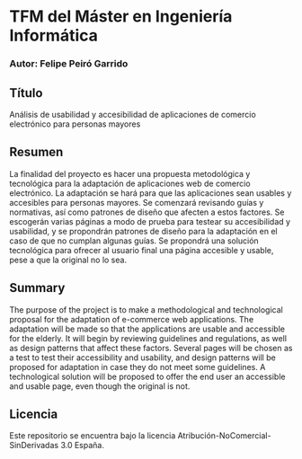 # TFM del Máster en Ingeniería Informática
### Autor: Felipe Peiró Garrido

## Título
Análisis de usabilidad y accesibilidad de aplicaciones de comercio electrónico para personas mayores

## Resumen
La finalidad del proyecto es hacer una propuesta metodológica y tecnológica para la adaptación de aplicaciones web de comercio electrónico. La adaptación se hará para que las aplicaciones sean usables y accesibles para personas mayores. Se comenzará revisando guías y normativas, así como patrones de diseño que afecten a estos factores. Se escogerán varias páginas a modo de prueba para testear su accesibilidad y usabilidad, y se propondrán patrones de diseño para la adaptación en el caso de que no cumplan algunas guías. Se propondrá una solución tecnológica para ofrecer al usuario final una página accesible y usable, pese a que la original no lo sea.

## Summary
The purpose of the project is to make a methodological and technological proposal for the adaptation of e-commerce web applications. The adaptation will be made so that the applications are usable and accessible for the elderly. It will begin by reviewing guidelines and regulations, as well as design patterns that affect these factors. Several pages will be chosen as a test to test their accessibility and usability, and design patterns will be proposed for adaptation in case they do not meet some guidelines. A technological solution will be proposed to offer the end user an accessible and usable page, even though the original is not.

## Licencia
Este repositorio se encuentra bajo la licencia Atribución-NoComercial-SinDerivadas 3.0 España.
